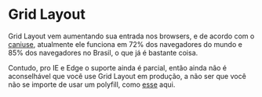 <h1>Grid Layout</h1>
<p>Grid Layout vem aumentando sua entrada nos browsers, e de acordo com o <a href="http://caniuse.com/#search=grid">caniuse</a>, atualmente ele funciona em 72% dos navegadores do mundo e 85% dos navegadores no Brasil, o que já é bastante coisa.</p> 
<p>Contudo, pro IE e Edge o suporte ainda é parcial, então ainda não é aconselhável que você use Grid Layout em produção, a não ser que você não se importe de usar um polyfill, como <a href="https://github.com/FremyCompany/css-grid-polyfill">esse</a> aqui.</p>